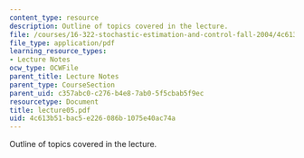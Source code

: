```yaml
---
content_type: resource
description: Outline of topics covered in the lecture.
file: /courses/16-322-stochastic-estimation-and-control-fall-2004/4c613b51bac5e226086b1075e40ac74a_lecture05.pdf
file_type: application/pdf
learning_resource_types:
- Lecture Notes
ocw_type: OCWFile
parent_title: Lecture Notes
parent_type: CourseSection
parent_uid: c357abc0-c276-b4e8-7ab0-5f5cbab5f9ec
resourcetype: Document
title: lecture05.pdf
uid: 4c613b51-bac5-e226-086b-1075e40ac74a
---
```

Outline of topics covered in the lecture.